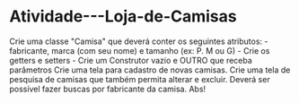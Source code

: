 # Atividade---Loja-de-Camisas

Crie uma classe "Camisa" que deverá conter os seguintes atributos: - fabricante, marca (com seu nome) e tamanho (ex: P. M ou G) - Crie os getters e setters - Crie um Construtor vazio e OUTRO que receba parâmetros Crie uma tela para cadastro de novas camisas. Crie uma tela de pesquisa de camisas que também permita alterar e excluir. Deverá ser possível fazer buscas por fabricante da camisa. Abs!
